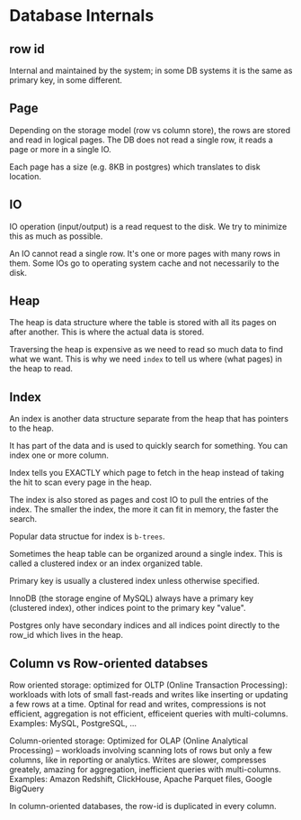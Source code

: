 # Database Internals

## row id

Internal and maintained by the system; in some DB systems it is the same as primary key, in some different.

## Page

Depending on the storage model (row vs column store), the rows are stored and read in logical pages. The DB does not read a single row, it reads a page or more in a single IO.

Each page has a size (e.g. 8KB in postgres) which translates to disk location.

## IO

IO operation (input/output) is a read request to the disk. We try to minimize this as much as possible.

An IO cannot read a single row. It's one or more pages with many rows in them. Some IOs go to operating system cache and not necessarily to the disk.

## Heap

The heap is data structure where the table is stored with all its pages on after another. This is where the actual data is stored.

Traversing the heap is expensive as we need to read so much data to find what we want. This is why we need `index` to tell us where (what pages) in the heap to read.

## Index

An index is another data structure separate from the heap that has pointers to the heap.

It has part of the data and is used to quickly search for something. You can index one or more column.

Index tells you EXACTLY which page to fetch in the heap instead of taking the hit to scan every page in the heap.

The index is also stored as pages and cost IO to pull the entries of the index. The smaller the index, the more it can fit in memory, the faster the search.

Popular data structue for index is `b-trees`.

Sometimes the heap table can be organized around a single index. This is called a clustered index or an index organized table.

Primary key is usually a clustered index unless otherwise specified.

InnoDB (the storage engine of MySQL) always have a primary key (clustered index), other indices point to the primary key "value".

Postgres only have secondary indices and all indices point directly to the row_id which lives in the heap.

## Column vs Row-oriented databses

Row oriented storage: optimized for OLTP (Online Transaction Processing): workloads with lots of small fast-reads and writes like inserting or updating a few rows at a time. Optinal for read and writes, compressions is not efficient, aggregation is not efficient, efficeient queries with multi-columns. Examples: MySQL, PostgreSQL, ... 

Column-oriented storage: Optimized for OLAP (Online Analytical Processing) – workloads involving scanning lots of rows but only a few columns, like in reporting or analytics. Writes are slower, compresses greately, amazing for aggregation, inefficient queries with multi-columns. Examples: Amazon Redshift, ClickHouse, Apache Parquet files, Google BigQuery

In column-oriented databases, the row-id is duplicated in every column.